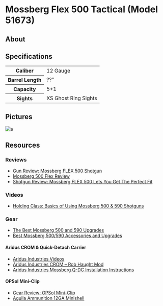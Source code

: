 # Mossberg Flex 500 Tactical (Model 51673)

## About

## Specifications

<table>
  <tr>
    <th>Caliber</th>
    <td>12 Gauge</td>
  </tr>
  <tr>
    <th>Barrel Length</th>
    <td>??"</td>
  </tr>
  <tr>
    <th>Capacity</th>
    <td>5+1</td>
  </tr>
  <tr>
    <th>Sights</th>
    <td>XS Ghost Ring Sights</td>
  </tr>
</table>

## Pictures

![a](https://github.com/CumpsD/second-brain/raw/main/assets/shooting/mossberg-flex-500/gun1.jpg "a")

<!--
## Upgrades

OPSol Mini-Clip 2.0 Flex: https://www.opsolmini-clip.com/product/opsol-mini-clip-2-0-flex/ https://www.opsolmini-clip.com/how-to-use/

Mossberg/ Trijicon RMR CROM: https://www.aridusindustries.com/products/mossberg-trijicon-rmr-crom/
Holosun 507C-GR X2: https://holosun.com/index/product/detail/id/105.html

Vang Comp Big Speed Safety Switch: https://www.vangcomp.com/product/vcs-mossberg-big-speed-safety/
Vang Comp Stainless Steel Magazine Follower: https://www.vangcomp.com/product/vcs-stainless-steel-magazine-follower/

NDZ Mossberg Shotgun Follower 500 535 590 835 930 12 Gauge In Red: https://www.ndzperformance.com/mossberg-shotgun-follower-500-590-gauge-red-p/ndz-fol-001-red-a.htm

Mossberg 500/590 Q-DC: https://www.aridusindustries.com/products/mossberg-500590-quick-detach-carrier/
-->

## Resources

### Reviews

* [Gun Review: Mossberg FLEX 500 Shotgun](https://www.thetruthaboutguns.com/gun-review-mossberg-500-flex-shotgun/)
* [Mossberg 500 Flex Review](https://thesurvivalspirit.com/gun-reviews/mossberg-500-flex-review/)
* [Shotgun Review: Mossberg FLEX 500 Lets You Get The Perfect Fit](https://www.grandviewoutdoors.com/guns/shotguns/shotgun-review-mossberg-flex-500-lets-you-get-the-perfect-fit)

### Videos

* [Holding Class: Basics of Using Mossberg 500 & 590 Shotguns](https://www.guns.com/news/2020/06/01/holding-class-basics-of-using-mossberg-500-590-shotguns)

### Gear

* [The Best Mossberg 500 and 590 Upgrades](https://www.pewpewtactical.com/best-mossberg-500-590-upgrades/)
* [Best Mossberg 500/590 Accessories and Upgrades](https://www.rem870.com/2016/06/04/best-mossberg-500590-accessories-and-upgrades/)

#### Aridus CROM & Quick-Detach Carrier

* [Aridus Industries Videos](https://www.aridusindustries.com/videos/)
* [Aridus Industries CROM – Rob Haught Mod](https://jerkingthetrigger.com/2018/01/02/aridus-industries-crom-rob-haught-mod/)
* [Aridus Industries Mossberg Q-DC Installation Instructions](https://www.youtube.com/watch?v=NYmkW47XdTI)

#### OPSol Mini-Clip

* [Gear Review: OPSol Mini-Clip](https://www.thetruthaboutguns.com/gear-review-opsol-mini-clip-mossberg-shotguns/)
* [Aguila Ammunition 12GA Minishell](https://www.aguilaammo.com/products/12-gauge-minishell-slug)

